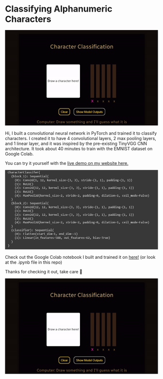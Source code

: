 # Classifying Alphanumeric Characters

![classifying a "k" character with the model](https://github.com/max-wild/Character-Classifier/blob/main/media/classification-k.gif?raw=true)

Hi, I built a convolutional neural network in PyTorch and trained it to classify characters. I created it to have 4 convolutional layers, 2 max pooling layers, and 1 linear layer, and it was inspired by the pre-existing TinyVGG CNN architecture. It took about 40 minutes to train with the EMNIST dataset on Google Colab.

You can try it yourself with the [live demo on my website here.](https://maxwild.live/models)

![model specifications](https://github.com/max-wild/Character-Classifier/blob/main/media/model_specs.png?raw=true)

Check out the Google Colab notebook I built and trained it on [here!](https://colab.research.google.com/drive/1WoXlmQV2LVgVh0HWFbvprU5Zlp3vFW9Z?usp=sharing) (or look at the .ipynb file in this repo)

Thanks for checking it out, take care 👋

![classifying a "8" character with the model](https://github.com/max-wild/Character-Classifier/blob/main/media/classification-8.gif?raw=true)